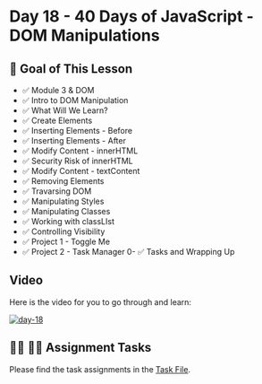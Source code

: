 # Day 18 - 40 Days of JavaScript - DOM Manipulations

## **🎯 Goal of This Lesson**

- ✅ Module 3 & DOM
- ✅ Intro to DOM Manipulation
- ✅ What Will We Learn?
- ✅ Create Elements
- ✅ Inserting Elements - Before
- ✅ Inserting Elements - After
- ✅ Modify Content - innerHTML
- ✅ Security Risk of innerHTML
- ✅ Modify Content - textContent
- ✅ Removing Elements
- ✅ Travarsing DOM
- ✅ Manipulating Styles
- ✅ Manipulating Classes
- ✅ Working with classLIst
- ✅ Controlling Visibility
- ✅ Project 1 - Toggle Me
- ✅ Project 2 - Task Manager
0- ✅ Tasks and Wrapping Up

## Video

Here is the video for you to go through and learn:

[![day-18](./banner.png)](https://www.youtube.com/watch?v=BoYgn_Mf0hA "Video")

## **👩‍💻 🧑‍💻 Assignment Tasks**

Please find the task assignments in the [Task File](./task.md).
